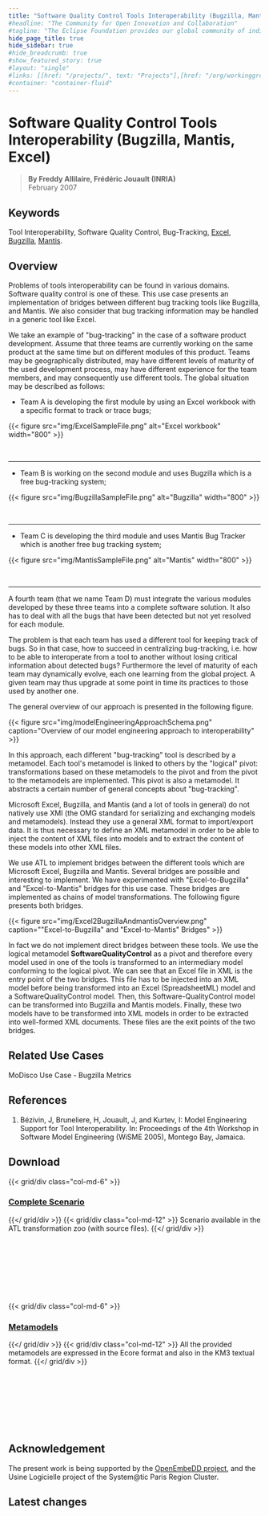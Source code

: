 ```yaml
---
title: "Software Quality Control Tools Interoperability (Bugzilla, Mantis, Excel)"
#headline: "The Community for Open Innovation and Collaboration"
#tagline: "The Eclipse Foundation provides our global community of individuals and organizations with a mature, scalable, and business-friendly environment for open source software collaboration and innovation."
hide_page_title: true
hide_sidebar: true
#hide_breadcrumb: true
#show_featured_story: true
#layout: "single"
#links: [[href: "/projects/", text: "Projects"],[href: "/org/workinggroups/", text: "Working Group"],[href: "/membership/", text: "Members"],[href: "/org/value", text: "Business Value"]]
#container: "container-fluid"
---
```


# Software Quality Control Tools Interoperability (Bugzilla, Mantis, Excel)

> **By Freddy Allilaire, Frédéric Jouault (INRIA)** \
> February 2007

## Keywords

Tool Interoperability, Software Quality Control, Bug-Tracking, [Excel](https://office.microsoft.com/excel), [Bugzilla](https://www.bugzilla.org/), [Mantis](https://www.mantisbt.org/).

## Overview

Problems of tools interoperability can be found in various domains. Software quality control is one of these. This use case presents an implementation of bridges between different bug tracking tools like Bugzilla, and Mantis. We also consider that bug tracking information may be handled in a generic tool like Excel.

We take an example of "bug-tracking" in the case of a software product development. Assume that three teams are currently working on the same product at the same time but on different modules of this product. Teams may be geographically distributed, may have different levels of maturity of the used development process, may have different experience for the team members, and may consequently use different tools. The global situation may be described as follows:

  * Team A is developing the first module by using an Excel workbook with a specific format to track or trace bugs;

{{< figure src="img/ExcelSampleFile.png" alt="Excel workbook" width="800" >}}

&nbsp;

---

  * Team B is working on the second module and uses Bugzilla which is a free bug-tracking system;

{{< figure src="img/BugzillaSampleFile.png" alt="Bugzilla" width="800" >}}

&nbsp;

---

  * Team C is developing the third module and uses Mantis Bug Tracker which is another free bug tracking system;

{{< figure src="img/MantisSampleFile.png" alt="Mantis" width="800" >}}

&nbsp;

---

A fourth team (that we name Team D) must integrate the various modules developed by these three teams into a complete software solution. It also has to deal with all the bugs that have been detected but not yet resolved for each module.

The problem is that each team has used a different tool for keeping track of bugs. So in that case, how to succeed in centralizing bug-tracking, i.e. how to be able to interoperate from a tool to another without losing critical information about detected bugs? Furthermore the level of maturity of each team may dynamically evolve, each one learning from the global project. A given team may thus upgrade at some point in time its practices to those used by another one.

The general overview of our approach is presented in the following figure.

{{< figure src="img/modelEngineeringApproachSchema.png" caption="Overview of our model engineering approach to interoperability" >}}

In this approach, each different "bug-tracking" tool is described by a metamodel. Each tool's metamodel is linked to others by the "logical" pivot: transformations based on these metamodels to the pivot and from the pivot to the metamodels are implemented. This pivot is also a metamodel. It abstracts a certain number of general concepts about "bug-tracking".

Microsoft Excel, Bugzilla, and Mantis (and a lot of tools in general) do not natively use XMI (the OMG standard for serializing and exchanging models and metamodels). Instead they use a general XML format to import/export data. It is thus necessary to define an XML metamodel in order to be able to inject the content of XML files into models and to extract the content of these models into other XML files.

We use ATL to implement bridges between the different tools which are Microsoft Excel, Bugzilla and Mantis. Several bridges are possible and interesting to implement. We have experimented with "Excel-to-Bugzilla" and "Excel-to-Mantis" bridges for this use case. These bridges are implemented as chains of model transformations. The following figure presents both bridges.

{{< figure src="img/Excel2BugzillaAndmantisOverview.png" caption="\"Excel-to-Bugzilla\" and \"Excel-to-Mantis\" Bridges" >}}

In fact we do not implement direct bridges between these tools. We use the logical metamodel **SoftwareQualityControl** as a pivot and therefore every model used in one of the tools is transformed to an intermediary model conforming to the logical pivot. We can see that an Excel file in XML is the entry point of the two bridges. This file has to be injected into an XML model before being transformed into an Excel (SpreadsheetML) model and a SoftwareQualityControl model. Then, this Software-QualityControl model can be transformed into Bugzilla and Mantis models. Finally, these two models have to be transformed into XML models in order to be extracted into well-formed XML documents. These files are the exit points of the two bridges.

## Related Use Cases

MoDisco Use Case - Bugzilla Metrics

## References

  1. Bézivin, J, Bruneliere, H, Jouault, J, and Kurtev, I: Model Engineering Support for Tool Interoperability. In: Proceedings of the 4th Workshop in Software Model Engineering (WiSME 2005), Montego Bay, Jamaica.

##  Download

{{< grid/div class="col-md-6" >}}
### [Complete Scenario](scenario/)
{{</ grid/div >}}
{{< grid/div class="col-md-12" >}}
Scenario available in the ATL transformation zoo (with source files).
{{</ grid/div >}}

&nbsp;

&nbsp;

&nbsp;

&nbsp;

{{< grid/div class="col-md-6" >}}
### [Metamodels](metamodels/)
{{</ grid/div >}}
{{< grid/div class="col-md-12" >}}
All the provided metamodels are expressed in the Ecore format and also in the KM3 textual format.
{{</ grid/div >}}

&nbsp;

&nbsp;

&nbsp;

&nbsp;

##  Acknowledgement

The present work is being supported by the [OpenEmbeDD project](http://openembedd.inria.fr/), and the Usine Logicielle project of the System@tic Paris Region Cluster.

## Latest changes
